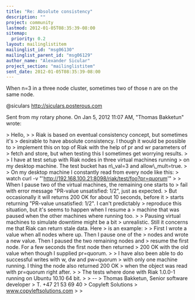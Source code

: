 ```yaml
---
title: "Re: Absolute consistency"
description: ""
project: community
lastmod: 2012-01-05T08:35:39-08:00
sitemap:
  priority: 0.2
layout: mailinglistitem
mailinglist_id: "msg06130"
mailinglist_parent_id: "msg06129"
author_name: "Alexander Sicular"
project_section: "mailinglistitem"
sent_date: 2012-01-05T08:35:39-08:00
---
```



When n=3 in a three node cluster, sometimes two of those n are on the same
node.

@siculars
http://siculars.posterous.com

Sent from my rotary phone.
On Jan 5, 2012 11:07 AM, "Thomas Bakketun" 
wrote:

&gt; Hello,
&gt;
&gt; Riak is based on eventual consistency concept, but sometimes it's
&gt; desirable to have absolute consistency. I though it would be possible to
&gt; implement this on top of Riak with the help of pr and wr parameters of
&gt; fetch and store, but when testing this I sometimes get worrying results.
&gt;
&gt; I have at test setup with Riak nodes in three virtual machines running
&gt; on my desktop machine. The test bucket has n\\_val=3 and allow\\_mult=true.
&gt;
&gt; On my desktop machine I constantly read from every node like this:
&gt; watch curl -v "'http://192.168.100.21:8098/riak/test/foo?pr=quorum'"
&gt;
&gt; When I pause two of the virtual machines, the remaining one starts to
&gt; fail with error message "PR-value unsatisfied: 1/2", just as expected.
&gt; But occasionally it will returns 200 OK for about 10 seconds, before it
&gt; starts returning "PR-value unsatisfied: 1/2". I can't predictably
&gt; reproduce this situation, but it's seems to happen when I resume a
&gt; machine that was paused when the other machines where running too.
&gt;
&gt; Pausing virtual machines to simulate downtime might be a bit
&gt; unrealistic. Still it concerns me that Riak can return stale data. Here
&gt; is an example:
&gt;
&gt; First I wrote a value when all nodes where up. Then I pause one of the
&gt; nodes and wrote a new value. Then I paused the two remaining nodes and
&gt; resume the first node. For a few seconds the first node then returned
&gt; 200 OK with the old value when though I supplied pr=quorum.
&gt;
&gt; I have also been able to do successful writes with w, dw and pw=quorum
&gt; with only one machine running. I thing the node also returned 200 OK
&gt; when the object was read with pr=quorum right after.
&gt;
&gt; The tests where done with Riak 1.0.0-1 running on Ubuntu 10.10 64 bit.
&gt;
&gt; --
&gt; Thomas Bakketun, Senior software developer
&gt; T. +47 21 53 69 40
&gt; Copyleft Solutions
&gt; www.copyleftsolutions.com
&gt;
&gt;

